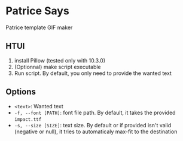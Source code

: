 # Patrice Says
Patrice template GIF maker

## HTUI
1. install Pillow (tested only with 10.3.0)
2. (Optionnal) make script executable
3. Run script. By default, you only need to provide the wanted text

## Options
- `<text>`: Wanted text
- `-f, --font [PATH]`: font file path. By default, it takes the provided `impact.ttf`
- `-s, --size [SIZE]`: text size. By default or if provided isn't valid (negative or null), it tries to automaticaly max-fit to the destination
